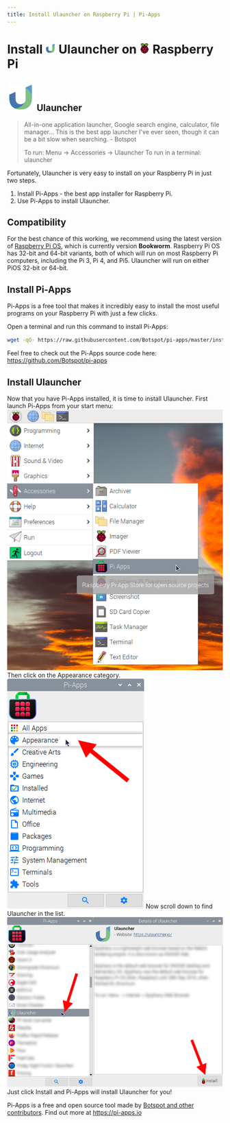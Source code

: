 ```yaml
---
title: Install Ulauncher on Raspberry Pi | Pi-Apps
---
```

<div class="simple-install-content content">

# Install <img src="/img/app-icons/Ulauncher/icon-64.png" height=24> Ulauncher on <img src=/img/other-icons/raspberrypi-icon.svg height=24> Raspberry Pi

## <img src="/img/app-icons/Ulauncher/icon-64.png"> Ulauncher
> All-in-one application launcher, Google search engine, calculator, file manager...
> This is the best app launcher I've ever seen, though it can be a bit slow when searching. - Botspot
> 
> To run: Menu -> Accessories -> Ulauncher
> To run in a terminal: ulauncher

Fortunately, Ulauncher is very easy to install on your Raspberry Pi in just two steps.
1. Install Pi-Apps - the best app installer for Raspberry Pi.
2. Use Pi-Apps to install Ulauncher.
</div>
<div class="simple-install-content content">

## Compatibility
For the best chance of this working, we recommend using the latest version of [Raspberry Pi OS](https://www.raspberrypi.com/software/), which is currently version **Bookworm**.
Raspberry Pi OS has 32-bit and 64-bit variants, both of which will run on most Raspberry Pi computers, including the Pi 3, Pi 4, and Pi5.
Ulauncher will run on either PiOS 32-bit or 64-bit.
</div>
<div class="simple-install-content content">

## Install Pi-Apps

Pi-Apps is a free tool that makes it incredibly easy to install the most useful programs on your Raspberry Pi with just a few clicks.

Open a terminal and run this command to install Pi-Apps:
```bash
wget -qO- https://raw.githubusercontent.com/Botspot/pi-apps/master/install | bash
```
Feel free to check out the Pi-Apps source code here: https://github.com/Botspot/pi-apps
</div>
<div class="simple-install-content content">

## Install Ulauncher

Now that you have Pi-Apps installed, it is time to install Ulauncher.
First launch Pi-Apps from your start menu:
<img src="/img/start-menu.png">
Then click on the Appearance category.
<img src="/img/category-selections/Appearance.png">
Now scroll down to find Ulauncher in the list.
<img src="/img/app-icons/Ulauncher/app-selection.png">
Just click Install and Pi-Apps will install Ulauncher for you!
</div>
<div class="simple-install-content content">

Pi-Apps is a free and open source tool made by [Botspot and other contributors](/about/#contributors). Find out more at https://pi-apps.io
</div>
